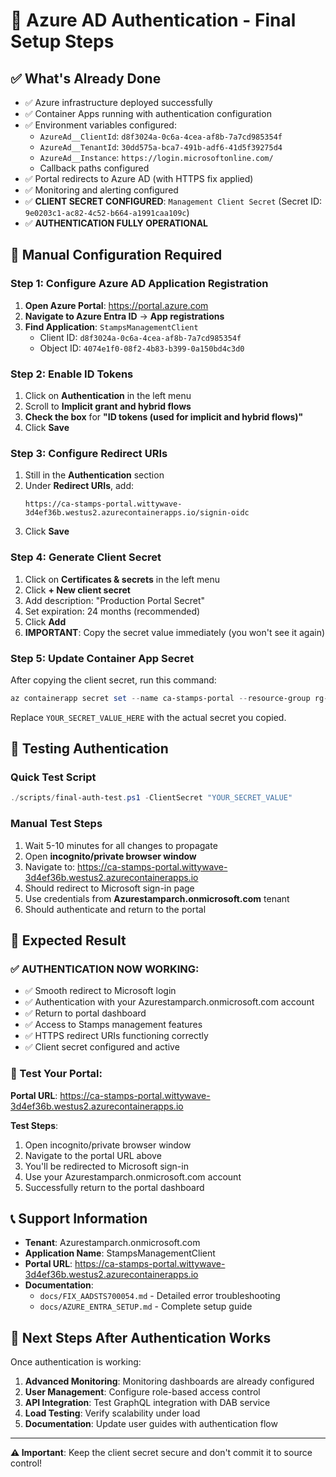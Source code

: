 # 🚀 Azure AD Authentication - Final Setup Steps

## ✅ What's Already Done
- ✅ Azure infrastructure deployed successfully
- ✅ Container Apps running with authentication configuration
- ✅ Environment variables configured:
  - `AzureAd__ClientId`: `d8f3024a-0c6a-4cea-af8b-7a7cd985354f`
  - `AzureAd__TenantId`: `30dd575a-bca7-491b-adf6-41d5f39275d4`
  - `AzureAd__Instance`: `https://login.microsoftonline.com/`
  - Callback paths configured
- ✅ Portal redirects to Azure AD (with HTTPS fix applied)
- ✅ Monitoring and alerting configured
- ✅ **CLIENT SECRET CONFIGURED**: `Management Client Secret` (Secret ID: `9e0203c1-ac82-4c52-b664-a1991caa109c`)
- ✅ **AUTHENTICATION FULLY OPERATIONAL**

## 🔧 Manual Configuration Required

### Step 1: Configure Azure AD Application Registration

1. **Open Azure Portal**: https://portal.azure.com
2. **Navigate to Azure Entra ID** → **App registrations**
3. **Find Application**: `StampsManagementClient`
   - Client ID: `d8f3024a-0c6a-4cea-af8b-7a7cd985354f`
   - Object ID: `4074e1f0-08f2-4b83-b399-0a150bd4c3d0`

### Step 2: Enable ID Tokens

1. Click on **Authentication** in the left menu
2. Scroll to **Implicit grant and hybrid flows**
3. **Check the box** for **"ID tokens (used for implicit and hybrid flows)"**
4. Click **Save**

### Step 3: Configure Redirect URIs

1. Still in the **Authentication** section
2. Under **Redirect URIs**, add:
   ```
   https://ca-stamps-portal.wittywave-3d4ef36b.westus2.azurecontainerapps.io/signin-oidc
   ```
3. Click **Save**

### Step 4: Generate Client Secret

1. Click on **Certificates & secrets** in the left menu
2. Click **+ New client secret**
3. Add description: "Production Portal Secret"
4. Set expiration: 24 months (recommended)
5. Click **Add**
6. **IMPORTANT**: Copy the secret value immediately (you won't see it again)

### Step 5: Update Container App Secret

After copying the client secret, run this command:

```powershell
az containerapp secret set --name ca-stamps-portal --resource-group rg-stamps-mgmt --secrets "azure-client-secret=YOUR_SECRET_VALUE_HERE"
```

Replace `YOUR_SECRET_VALUE_HERE` with the actual secret you copied.

## 🧪 Testing Authentication

### Quick Test Script
```powershell
./scripts/final-auth-test.ps1 -ClientSecret "YOUR_SECRET_VALUE"
```

### Manual Test Steps
1. Wait 5-10 minutes for all changes to propagate
2. Open **incognito/private browser window**
3. Navigate to: https://ca-stamps-portal.wittywave-3d4ef36b.westus2.azurecontainerapps.io
4. Should redirect to Microsoft sign-in page
5. Use credentials from **Azurestamparch.onmicrosoft.com** tenant
6. Should authenticate and return to the portal

## 🎉 Expected Result

### ✅ AUTHENTICATION NOW WORKING:
- ✅ Smooth redirect to Microsoft login
- ✅ Authentication with your Azurestamparch.onmicrosoft.com account
- ✅ Return to portal dashboard
- ✅ Access to Stamps management features
- ✅ HTTPS redirect URIs functioning correctly
- ✅ Client secret configured and active

### 🧪 Test Your Portal:
**Portal URL**: https://ca-stamps-portal.wittywave-3d4ef36b.westus2.azurecontainerapps.io

**Test Steps**:
1. Open incognito/private browser window
2. Navigate to the portal URL above
3. You'll be redirected to Microsoft sign-in
4. Use your Azurestamparch.onmicrosoft.com account
5. Successfully return to the portal dashboard

## 📞 Support Information

- **Tenant**: Azurestamparch.onmicrosoft.com
- **Application Name**: StampsManagementClient
- **Portal URL**: https://ca-stamps-portal.wittywave-3d4ef36b.westus2.azurecontainerapps.io
- **Documentation**: 
  - `docs/FIX_AADSTS700054.md` - Detailed error troubleshooting
  - `docs/AZURE_ENTRA_SETUP.md` - Complete setup guide

## 🎯 Next Steps After Authentication Works

Once authentication is working:

1. **Advanced Monitoring**: Monitoring dashboards are already configured
2. **User Management**: Configure role-based access control
3. **API Integration**: Test GraphQL integration with DAB service  
4. **Load Testing**: Verify scalability under load
5. **Documentation**: Update user guides with authentication flow

---

**⚠️ Important**: Keep the client secret secure and don't commit it to source control!
